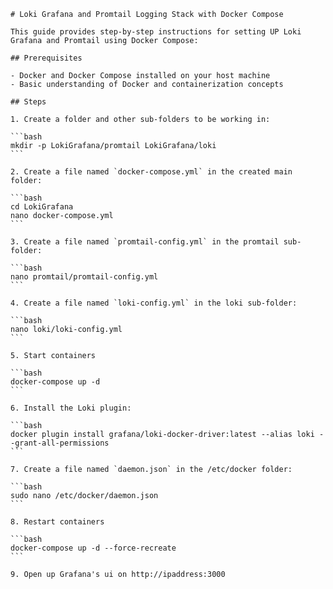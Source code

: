     # Loki Grafana and Promtail Logging Stack with Docker Compose

    This guide provides step-by-step instructions for setting UP Loki Grafana and Promtail using Docker Compose:

    ## Prerequisites

    - Docker and Docker Compose installed on your host machine
    - Basic understanding of Docker and containerization concepts

    ## Steps

    1. Create a folder and other sub-folders to be working in:

    ```bash
    mkdir -p LokiGrafana/promtail LokiGrafana/loki
    ```

    2. Create a file named `docker-compose.yml` in the created main folder:

    ```bash
    cd LokiGrafana
    nano docker-compose.yml
    ```

    3. Create a file named `promtail-config.yml` in the promtail sub-folder:

    ```bash
    nano promtail/promtail-config.yml
    ```

    4. Create a file named `loki-config.yml` in the loki sub-folder:

    ```bash
    nano loki/loki-config.yml
    ```

    5. Start containers 

    ```bash
    docker-compose up -d
    ```

    6. Install the Loki plugin:

    ```bash
    docker plugin install grafana/loki-docker-driver:latest --alias loki --grant-all-permissions
    ```

    7. Create a file named `daemon.json` in the /etc/docker folder:

    ```bash
    sudo nano /etc/docker/daemon.json
    ```

    8. Restart containers 

    ```bash
    docker-compose up -d --force-recreate
    ```

    9. Open up Grafana's ui on http://ipaddress:3000